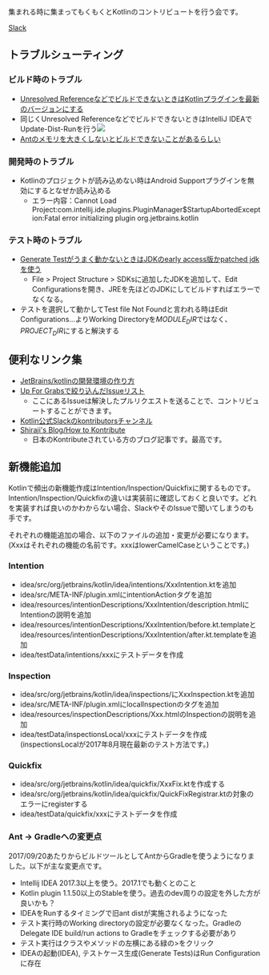集まれる時に集まってもくもくとKotlinのコントリビュートを行う会です。

[Slack](https://mokmok-kontribute.slack.com)

## トラブルシューティング

### ビルド時のトラブル
* [Unresolved ReferenceなどでビルドできないときはKotlinプラグインを最新のバージョンにする](https://github.com/JetBrains/kotlin#-installing-the-latest-kotlin-plugin)
* 同じくUnresolved ReferenceなどでビルドできないときはIntelliJ IDEAでUpdate-Dist-Runを行う![](https://user-images.githubusercontent.com/1386930/29066189-6ec53ab8-7c69-11e7-93f1-834c4f64df55.png)
* [Antのメモリを大きくしないとビルドできないことがあるらしい](http://shiraji.github.io/blog/2016/07/14/how-to-kontribute/)

### 開発時のトラブル
* Kotlinのプロジェクトが読み込めない時はAndroid Supportプラグインを無効にするとなぜか読み込める
  * エラー内容：Cannot Load Project:com.intellij.ide.plugins.PluginManager$StartupAbortedException:Fatal error initializing plugin org.jetbrains.kotlin

### テスト時のトラブル
* [Generate Testがうまく動かないときはJDKのearly access版かpatched jdkを使う](https://youtrack.jetbrains.com/issue/IDEA-170117#comment=27-2065491)
  * File > Project Structure > SDKsに追加したJDKを追加して、Edit Configurationsを開き、JREを先ほどのJDKにしてビルドすればエラーでなくなる。
* テストを選択して動かしてTest file Not Foundと言われる時はEdit Configurations...よりWorking Directoryを$MODULE_DIR$ではなく、$PROJECT_DIR$にすると解決する


## 便利なリンク集
* [JetBrains/kotlinの開発環境の作り方](https://github.com/JetBrains/kotlin#build-environment-requirements)
* [Up For Grabsで絞り込んだIssueリスト](https://youtrack.jetbrains.com/oauth?state=%2Fissues%2FKT%3Fq%3Dtag:%2520%257BUp%2520For%2520Grabs%257D%2520%2523Unresolved%2520sort%2520by:%2520created%2520desc%2520)
   * ここにあるIssueは解決したプルリクエストを送ることで、コントリビュートすることができます。
* [Kotlin公式Slackのkontributorsチャンネル](https://kotlinlang.slack.com/messages/C0BUHC9HD/)
* [Shiraji's Blog/How to Kontribute](http://shiraji.github.io/blog/2016/07/14/how-to-kontribute/)  
   * 日本のKontributeされている方のブログ記事です。最高です。

## 新機能追加

Kotlinで頻出の新機能作成はIntention/Inspection/Quickfixに関するものです。Intention/Inspection/Quickfixの違いは実装前に確認しておくと良いです。どれを実装すれば良いのかわからない場合、SlackやそのIssueで聞いてしまうのも手です。

それぞれの機能追加の場合、以下のファイルの追加・変更が必要になります。(Xxxはそれぞれの機能の名前です。xxxはlowerCamelCaseということです。)

### Intention

* idea/src/org/jetbrains/kotlin/idea/intentions/XxxIntention.ktを追加
* idea/src/META-INF/plugin.xmlにintentionActionタグを追加
* idea/resources/intentionDescriptions/XxxIntention/description.htmlにIntentionの説明を追加
* idea/resources/intentionDescriptions/XxxIntention/before.kt.templateとidea/resources/intentionDescriptions/XxxIntention/after.kt.templateを追加
* idea/testData/intentions/xxxにテストデータを作成

### Inspection

* idea/src/org/jetbrains/kotlin/idea/inspections/にXxxInspection.ktを追加
* idea/src/META-INF/plugin.xmlにlocalInspectionのタグを追加
* idea/resources/inspectionDescriptions/Xxx.htmlのInspectionの説明を追加
* idea/testData/inspectionsLocal/xxxにテストデータを作成(inspectionsLocalが2017年8月現在最新のテスト方法です。)

### Quickfix

* idea/src/org/jetbrains/kotlin/idea/quickfix/XxxFix.ktを作成する
* idea/src/org/jetbrains/kotlin/idea/quickfix/QuickFixRegistrar.ktの対象のエラーにregisterする
* idea/testData/quickfix/xxxにテストデータを作成

### Ant -> Gradleへの変更点

2017/09/20あたりからビルドツールとしてAntからGradleを使うようになりました。以下が主な変更点です。

* Intellij IDEA 2017.3以上を使う。2017.1でも動くとのこと
* Kotlin plugin 1.1.50以上のStableを使う。過去のdev周りの設定を外した方が良いかも？
* IDEAをRunするタイミングで旧ant distが実施されるようになった
* テスト実行時のWorking directoryの設定が必要なくなった。GradleのDelegate IDE build/run actions to Gradleをチェックする必要があり
* テスト実行はクラスやメソッドの左横にある緑の>をクリック
* IDEAの起動(IDEA), テストケース生成(Generate Tests)はRun Configurationに存在
